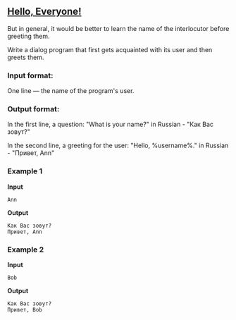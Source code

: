 ## [Hello, Everyone!](../../../solutions/2.1/21_b.py)

But in general, it would be better to learn the name of the interlocutor before greeting them.

Write a dialog program that first gets acquainted with its user and then greets them.

### Input format:

One line — the name of the program's user.

### Output format:

In the first line, a question: "What is your name?" in Russian - "Как Вас зовут?"

In the second line, a greeting for the user: "Hello, %username%." in Russian - "Привет, Ann"

### Example 1

__Input__
```plaintext
Ann
```

__Output__
```plaintext
Как Вас зовут?
Привет, Ann
```

### Example 2

__Input__
```plaintext
Bob
```

__Output__
```plaintext
Как Вас зовут?
Привет, Bob
```